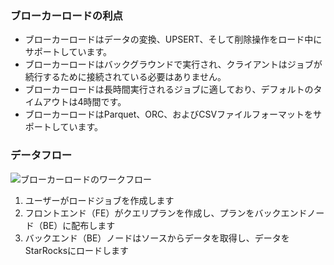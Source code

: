 ### ブローカーロードの利点

- ブローカーロードはデータの変換、UPSERT、そして削除操作をロード中にサポートしています。
- ブローカーロードはバックグラウンドで実行され、クライアントはジョブが続行するために接続されている必要はありません。
- ブローカーロードは長時間実行されるジョブに適しており、デフォルトのタイムアウトは4時間です。
- ブローカーロードはParquet、ORC、およびCSVファイルフォーマットをサポートしています。

### データフロー

![ブローカーロードのワークフロー](../broker_load_how-to-work_en.png)

1. ユーザーがロードジョブを作成します
2. フロントエンド（FE）がクエリプランを作成し、プランをバックエンドノード（BE）に配布します
3. バックエンド（BE）ノードはソースからデータを取得し、データをStarRocksにロードします